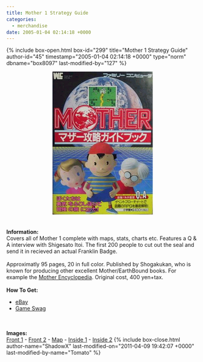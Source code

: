 ```yaml
---
title: Mother 1 Strategy Guide
categories:
  - merchandise
date: 2005-01-04 02:14:18 +0000
---
```

{% include box-open.html box-id="299" title="Mother 1 Strategy Guide" author-id="45" timestamp="2005-01-04 02:14:18 +0000" type="norm" dbname="box8097" last-modified-by="127" %}
	<center>
	<img src="/merchandise/images/m1stratg_title.jpg" border="0" alt="Mother 1 Strategy Guide" />
	</center>
	<br /><br />
	<b>Information:</b>
	<br />
	Covers all of Mother 1 complete with maps, stats,
	charts etc. Features a Q & A interview with Shigesato Itoi. The first
	200 people to cut out the seal and send it in recieved an
	actual Franklin Badge.
	<br /><br />
	Approximatly 95 pages, 20 in full color.  Published by
	Shogakukan, who is known for producing other excellent Mother/EarthBound
	books. For example the <a href="/merchandise/misc/encyclopedia.php">Mother
	Encyclopedia</a>. Original cost, 400 yen+tax.
	<br /><br />
	<b>How To Get:</b>
	<br />
	<ul>
	<li><a href="http://www.ebay.com">eBay</a></li>
        <li><a href="http://gameswag.com/view/mother-walkthrough-guide-book/">Game Swag</a></li>
	</ul>
	<br /><br />
	<b>Images:</b>
	<br />
	<a href="/merchandise/images/m1stratg1.jpg">Front 1</a> - <a href="/merchandise/images/m1stratg2.jpg">Front 2</a> - <a href="/merchandise/images/m1stratg3.jpg">Map</a> - 
	<a href="/merchandise/images/m1stratg4.jpg">Inside 1</a> - <a href="/merchandise/images/m1stratg5.jpg">Inside 2</a>
{% include box-close.html author-name="ShadowX" last-modified-on="2011-04-09 19:42:07 +0000" last-modified-by-name="Tomato" %}
